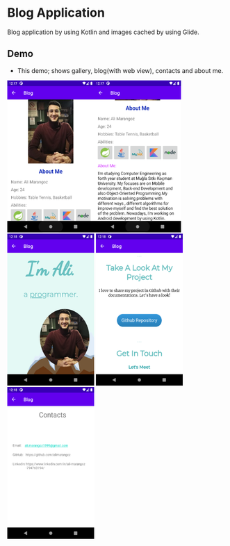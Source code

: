 # Blog Application

Blog application by using Kotlin and images cached by using Glide.

## Demo

- This demo; shows gallery, blog(with web view), contacts and about me.

<img src="app/aboutme1.png" alt= “AboutMe-1” width="200px" height="350px"><img src="app/aboutme2.png" alt= “AboutMe-1” width="200px" height="350px"><img src="app/b1.png" alt= “AboutMe-1” width="200px" height="350px">
<img src="app/b2.png" alt= “AboutMe-1” width="200px" height="350px">
<img src="app/c.png" alt= “AboutMe-1” width="200px" height="350px">
